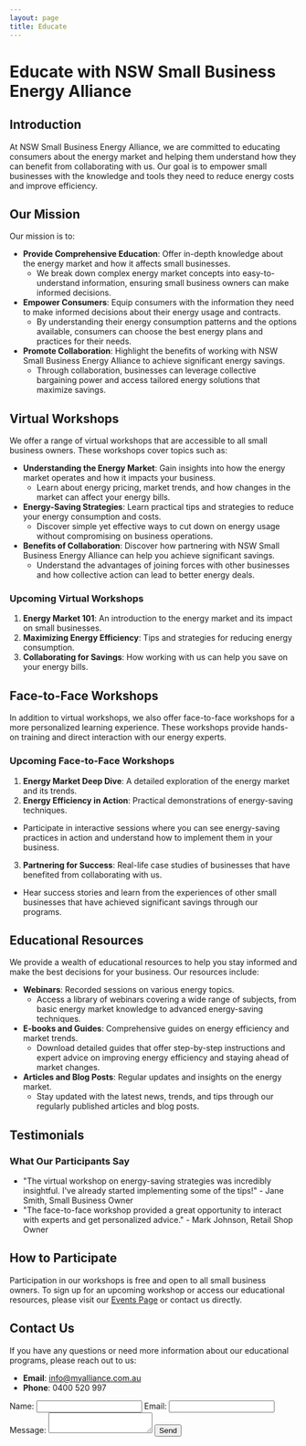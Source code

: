 ```yaml
---
layout: page
title: Educate
---
```


# Educate with NSW Small Business Energy Alliance

## Introduction
At NSW Small Business Energy Alliance, we are committed to educating consumers about the energy market and helping them understand how they can benefit from collaborating with us. Our goal is to empower small businesses with the knowledge and tools they need to reduce energy costs and improve efficiency.

## Our Mission
Our mission is to:
- **Provide Comprehensive Education**: Offer in-depth knowledge about the energy market and how it affects small businesses.
  - We break down complex energy market concepts into easy-to-understand information, ensuring small business owners can make informed decisions.
- **Empower Consumers**: Equip consumers with the information they need to make informed decisions about their energy usage and contracts.
  - By understanding their energy consumption patterns and the options available, consumers can choose the best energy plans and practices for their needs.
- **Promote Collaboration**: Highlight the benefits of working with NSW Small Business Energy Alliance to achieve significant energy savings.
  - Through collaboration, businesses can leverage collective bargaining power and access tailored energy solutions that maximize savings.

## Virtual Workshops
We offer a range of virtual workshops that are accessible to all small business owners. These workshops cover topics such as:
- **Understanding the Energy Market**: Gain insights into how the energy market operates and how it impacts your business.
  - Learn about energy pricing, market trends, and how changes in the market can affect your energy bills.
- **Energy-Saving Strategies**: Learn practical tips and strategies to reduce your energy consumption and costs.
  - Discover simple yet effective ways to cut down on energy usage without compromising on business operations.
- **Benefits of Collaboration**: Discover how partnering with NSW Small Business Energy Alliance can help you achieve significant savings.
  - Understand the advantages of joining forces with other businesses and how collective action can lead to better energy deals.

### Upcoming Virtual Workshops
1. **Energy Market 101**: An introduction to the energy market and its impact on small businesses.
2. **Maximizing Energy Efficiency**: Tips and strategies for reducing energy consumption.
3. **Collaborating for Savings**: How working with us can help you save on your energy bills.

## Face-to-Face Workshops
In addition to virtual workshops, we also offer face-to-face workshops for a more personalized learning experience. These workshops provide hands-on training and direct interaction with our energy experts.

### Upcoming Face-to-Face Workshops
1. **Energy Market Deep Dive**: A detailed exploration of the energy market and its trends.
2. **Energy Efficiency in Action**: Practical demonstrations of energy-saving techniques.
  - Participate in interactive sessions where you can see energy-saving practices in action and understand how to implement them in your business.
3. **Partnering for Success**: Real-life case studies of businesses that have benefited from collaborating with us.
  - Hear success stories and learn from the experiences of other small businesses that have achieved significant savings through our programs.

## Educational Resources
We provide a wealth of educational resources to help you stay informed and make the best decisions for your business. Our resources include:
- **Webinars**: Recorded sessions on various energy topics.
  - Access a library of webinars covering a wide range of subjects, from basic energy market knowledge to advanced energy-saving techniques.
- **E-books and Guides**: Comprehensive guides on energy efficiency and market trends.
  - Download detailed guides that offer step-by-step instructions and expert advice on improving energy efficiency and staying ahead of market changes.
- **Articles and Blog Posts**: Regular updates and insights on the energy market.
  - Stay updated with the latest news, trends, and tips through our regularly published articles and blog posts.

## Testimonials
### What Our Participants Say
- "The virtual workshop on energy-saving strategies was incredibly insightful. I've already started implementing some of the tips!" - Jane Smith, Small Business Owner
- "The face-to-face workshop provided a great opportunity to interact with experts and get personalized advice." - Mark Johnson, Retail Shop Owner

## How to Participate
Participation in our workshops is free and open to all small business owners. To sign up for an upcoming workshop or access our educational resources, please visit our [Events Page](#) or contact us directly.

## Contact Us
If you have any questions or need more information about our educational programs, please reach out to us:
- **Email**: [info@myalliance.com.au](mailto:info@myalliance.com.au)
- **Phone**: 0400 520 997

<form action="/submit-form" method="post">
  <label for="name">Name:</label>
  <input type="text" id="name" name="name" required>
  <label for="email">Email:</label>
  <input type="email" id="email" name="email" required>
  <label for="message">Message:</label>
  <textarea id="message" name="message" required></textarea>
  <button type="submit">Send</button>
</form>

